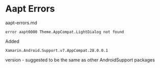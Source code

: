 # Aapt Errors

aapt-errors.md

```
error aapt0000 Theme.AppCompat.LightDialog not found
```

Added

```
Xamarin.Android.Support.v7.AppCompat.28.0.0.1
```

version - suggested to be the same as other AndroidSupport packages
